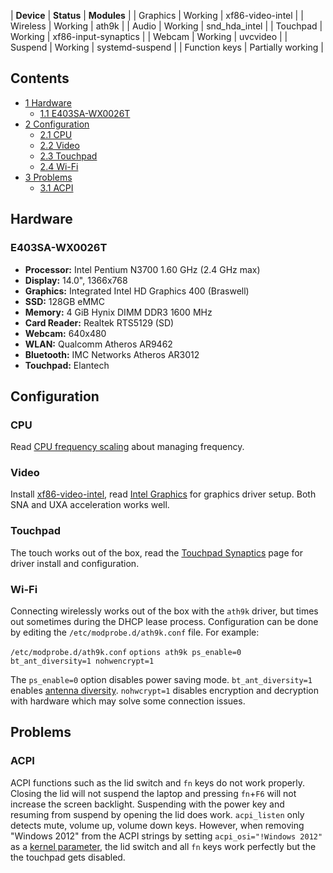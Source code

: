 | **Device** | **Status** | **Modules** |
| Graphics | Working | xf86-video-intel |
| Wireless | Working | ath9k |
| Audio | Working | snd_hda_intel |
| Touchpad | Working | xf86-input-synaptics |
| Webcam | Working | uvcvideo |
| Suspend | Working | systemd-suspend |
| Function keys | Partially working |

## Contents

*   [1 Hardware](#Hardware)
    *   [1.1 E403SA-WX0026T](#E403SA-WX0026T)
*   [2 Configuration](#Configuration)
    *   [2.1 CPU](#CPU)
    *   [2.2 Video](#Video)
    *   [2.3 Touchpad](#Touchpad)
    *   [2.4 Wi-Fi](#Wi-Fi)
*   [3 Problems](#Problems)
    *   [3.1 ACPI](#ACPI)

## Hardware

### E403SA-WX0026T

*   **Processor:** Intel Pentium N3700 1.60 GHz (2.4 GHz max)
*   **Display:** 14.0", 1366x768
*   **Graphics:** Integrated Intel HD Graphics 400 (Braswell)
*   **SSD:** 128GB eMMC
*   **Memory:** 4 GiB Hynix DIMM DDR3 1600 MHz
*   **Card Reader:** Realtek RTS5129 (SD)
*   **Webcam:** 640x480
*   **WLAN:** Qualcomm Atheros AR9462
*   **Bluetooth:** IMC Networks Atheros AR3012
*   **Touchpad:** Elantech

## Configuration

### CPU

Read [CPU frequency scaling](/index.php/CPU_frequency_scaling "CPU frequency scaling") about managing frequency.

### Video

Install [xf86-video-intel](https://www.archlinux.org/packages/?name=xf86-video-intel), read [Intel Graphics](/index.php/Intel_Graphics "Intel Graphics") for graphics driver setup. Both SNA and UXA acceleration works well.

### Touchpad

The touch works out of the box, read the [Touchpad Synaptics](/index.php/Touchpad_Synaptics "Touchpad Synaptics") page for driver install and configuration.

### Wi-Fi

Connecting wirelessly works out of the box with the `ath9k` driver, but times out sometimes during the DHCP lease process. Configuration can be done by editing the `/etc/modprobe.d/ath9k.conf` file. For example:

 `/etc/modprobe.d/ath9k.conf`  `options ath9k ps_enable=0 bt_ant_diversity=1 nohwencrypt=1` 

The `ps_enable=0` option disables power saving mode. `bt_ant_diversity=1` enables [antenna diversity](https://wireless.wiki.kernel.org/en/users/drivers/ath9k/antennadiversity). `nohwcrypt=1` disables encryption and decryption with hardware which may solve some connection issues.

## Problems

### ACPI

ACPI functions such as the lid switch and `fn` keys do not work properly. Closing the lid will not suspend the laptop and pressing `fn`+`F6` will not increase the screen backlight. Suspending with the power key and resuming from suspend by opening the lid does work. `acpi_listen` only detects mute, volume up, volume down keys. However, when removing "Windows 2012" from the ACPI strings by setting `acpi_osi="!Windows 2012"` as a [kernel parameter](/index.php/Kernel_parameter "Kernel parameter"), the lid switch and all `fn` keys work perfectly but the the touchpad gets disabled.
